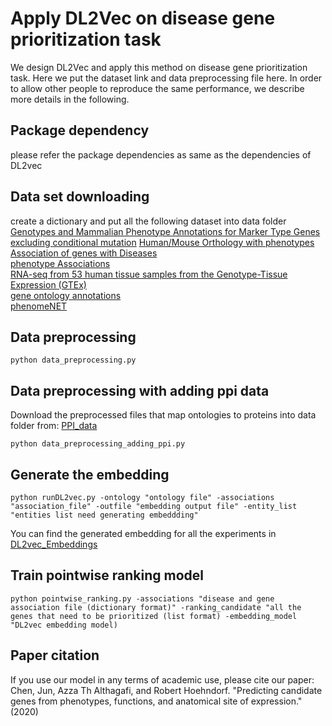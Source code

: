 # Apply DL2Vec on disease gene prioritization task
We design DL2Vec and apply this method on disease gene prioritization task. 
Here we put the dataset link and data preprocessing file here.
In order to allow other people to reproduce the same performance, we describe more details in the following.

##  Package dependency
please refer the package dependencies as same as the dependencies of DL2vec

## Data set downloading
create a dictionary and put all the following dataset into data folder<br>
[Genotypes and Mammalian Phenotype Annotations for Marker Type Genes excluding conditional mutation](http://www.informatics.jax.org/downloads/reports/MGI_GenePheno.rpt)
[Human/Mouse Orthology with phenotypes](http://www.informatics.jax.org/downloads/reports/HMD_HumanPhenotype.rpt)<br>
[Association of genes with Diseases](http://www.informatics.jax.org/downloads/reports/MGI_DO.rpt)<br>
[phenotype Associations](https://hpo.jax.org/app/download/annotation)<br>
[RNA-seq from 53 human tissue samples from the Genotype-Tissue Expression (GTEx)](https://www.ebi.ac.uk/gxa/experiments-content/E-MTAB-5214/resources/ExperimentDownloadSupplier.RnaSeqBaseline/tpms.tsv)<br>
[gene ontology annotations](http://geneontology.org/gene-associations/goa_human.gaf.gz)<br>
[phenomeNET](http://aber-owl.net/ontology/PhenomeNET/#/Download)<br>



## Data preprocessing
    python data_preprocessing.py
## Data preprocessing with adding ppi data
Download the preprocessed files that map ontologies to proteins into data folder from: [PPI_data](https://bio2vec.cbrc.kaust.edu.sa/data/DL2vec/)<br>


    python data_preprocessing_adding_ppi.py

## Generate the embedding
    python runDL2vec.py -ontology "ontology file" -associations "association_file" -outfile "embedding output file" -entity_list "entities list need generating embeddding"
  
You can find the generated embedding for all the experiments in [DL2vec_Embeddings](https://bio2vec.cbrc.kaust.edu.sa/data/DL2vec/) 

## Train pointwise ranking model 
    python pointwise_ranking.py -associations "disease and gene association file (dictionary format)" -ranking_candidate "all the genes that need to be prioritized (list format) -embedding_model "DL2vec embedding model)

## Paper citation
If you use our model in any terms of academic use, please cite our paper: Chen, Jun, Azza Th Althagafi, and Robert Hoehndorf. "Predicting candidate genes from phenotypes, functions, and anatomical site of expression." (2020) 
